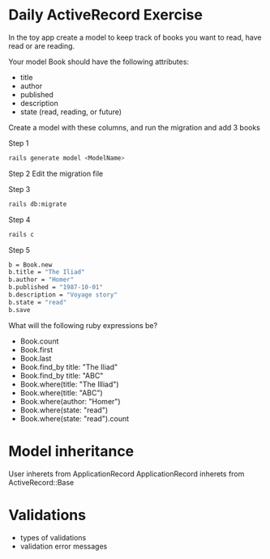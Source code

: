 # Daily ActiveRecord Exercise

In the toy app create a model to keep track of books you want to read, have read or are reading.

Your model Book should have the following attributes:

- title
- author
- published
- description
- state (read, reading, or future)

Create a model with these columns, and run the migration and add 3 books

Step 1

```bash
rails generate model <ModelName>
```

Step 2
Edit the migration file

Step 3
```bash
rails db:migrate
```

Step 4
```bash
rails c
```

Step 5
```bash
b = Book.new
b.title = "The Iliad"
b.author = "Homer"
b.published = "1987-10-01"
b.description = "Voyage story"
b.state = "read"
b.save
```



What will the following ruby expressions be?

- Book.count
- Book.first
- Book.last
- Book.find_by title: "The Iliad"
- Book.find_by title: "ABC"
- Book.where(title: "The Illiad")
- Book.where(title: "ABC")
- Book.where(author: "Homer")
- Book.where(state: "read")
- Book.where(state: "read").count


# Model inheritance

User inherets from ApplicationRecord
ApplicationRecord inherets from ActiveRecord::Base

# Validations

- types of validations
- validation error messages
